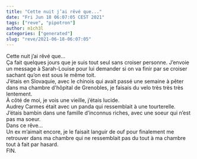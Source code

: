 ```yaml
---
title: "Cette nuit j’ai rêvé que..."
date: "Fri Jun 18 06:07:05 CEST 2021"
tags: ["reve", "pipotron"]
author: m1ch3l
categories: ["generated"]
slug: "reve/2021-06-18-06:07:05"
---
```


Cette nuit j’ai rêvé que...<br>
Ça fait quelques jours que je suis tout seul sans croiser personne. J’envoie un message à Sarah-Louise pour lui demander si on va finir par se croiser sachant qu’on est sous le même toit.<br>
J’étais en Slovaquie, avec le chinois qui avait passé une semaine à pêter dans ma chambre d'hôpital de Grenobles, je faisais du velo très très très lentement.<br>
À côté de moi, je vois une vieille, j’étais lucide.<br>
Audrey Carmes était avec un panda qui ressemblait à une tourterelle.<br>
J’étais bambin dans une famille d’inconnus riches, avec une soeur qui n’est pas ma soeur.<br>
Dans ce rêve...<br>
Un ex m’aimait encore, je le faisait languir de ouf pour finalement me retrouver dans ma chambre qui ne ressemblait pas du tout à ma chambre tout à fait par hasard.<br>
FIN.<br>

